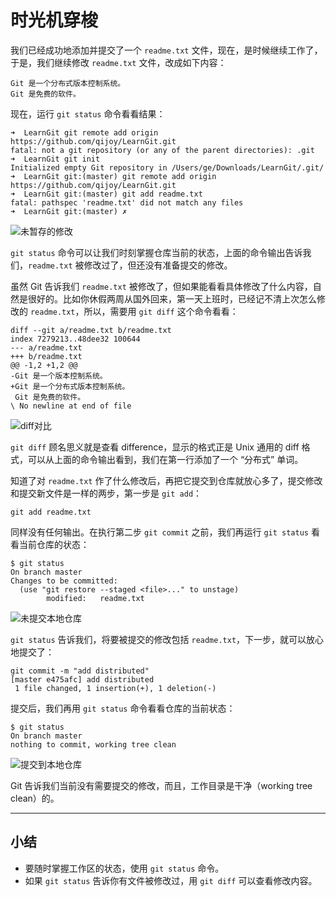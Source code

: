 # 时光机穿梭

我们已经成功地添加并提交了一个 `readme.txt` 文件，现在，是时候继续工作了，于是，我们继续修改 `readme.txt` 文件，改成如下内容：

```
Git 是一个分布式版本控制系统。
Git 是免费的软件。
```

现在，运行 `git status` 命令看看结果：

```
➜  LearnGit git remote add origin https://github.com/qijoy/LearnGit.git
fatal: not a git repository (or any of the parent directories): .git
➜  LearnGit git init
Initialized empty Git repository in /Users/ge/Downloads/LearnGit/.git/
➜  LearnGit git:(master) git remote add origin https://github.com/qijoy/LearnGit.git
➜  LearnGit git:(master) git add readme.txt
fatal: pathspec 'readme.txt' did not match any files
➜  LearnGit git:(master) ✗
```

![未暂存的修改](./image.png)

`git status` 命令可以让我们时刻掌握仓库当前的状态，上面的命令输出告诉我们，`readme.txt` 被修改过了，但还没有准备提交的修改。

虽然 Git 告诉我们 `readme.txt` 被修改了，但如果能看看具体修改了什么内容，自然是很好的。比如你休假两周从国外回来，第一天上班时，已经记不清上次怎么修改的 `readme.txt`，所以，需要用 `git diff` 这个命令看看：

```
diff --git a/readme.txt b/readme.txt
index 7279213..48dee32 100644
--- a/readme.txt
+++ b/readme.txt
@@ -1,2 +1,2 @@
-Git 是一个版本控制系统。
+Git 是一个分布式版本控制系统。
 Git 是免费的软件。
\ No newline at end of file
```

![diff对比](./image2.png)

`git diff` 顾名思义就是查看 difference，显示的格式正是 Unix 通用的 diff 格式，可以从上面的命令输出看到，我们在第一行添加了一个 “分布式” 单词。

知道了对 `readme.txt` 作了什么修改后，再把它提交到仓库就放心多了，提交修改和提交新文件是一样的两步，第一步是 `git add`：

```
git add readme.txt
```

同样没有任何输出。在执行第二步 `git commit` 之前，我们再运行 `git status` 看看当前仓库的状态：

```
$ git status
On branch master
Changes to be committed:
  (use "git restore --staged <file>..." to unstage)
        modified:   readme.txt
```

![未提交本地仓库](./image3.png)

`git status` 告诉我们，将要被提交的修改包括 `readme.txt`，下一步，就可以放心地提交了：

```
git commit -m "add distributed"
[master e475afc] add distributed
 1 file changed, 1 insertion(+), 1 deletion(-)
```

提交后，我们再用 `git status` 命令看看仓库的当前状态：

```
$ git status
On branch master
nothing to commit, working tree clean
```

![提交到本地仓库](./image4.png)

Git 告诉我们当前没有需要提交的修改，而且，工作目录是干净（working tree clean）的。

---

## 小结

- 要随时掌握工作区的状态，使用 `git status` 命令。
- 如果 `git status` 告诉你有文件被修改过，用 `git diff` 可以查看修改内容。
